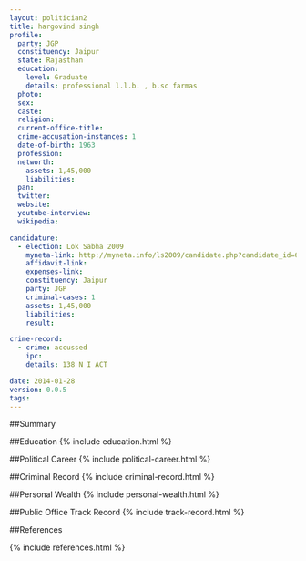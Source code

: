 ```yaml
---
layout: politician2
title: hargovind singh
profile: 
  party: JGP
  constituency: Jaipur
  state: Rajasthan
  education: 
    level: Graduate
    details: professional l.l.b. , b.sc farmas
  photo: 
  sex: 
  caste: 
  religion: 
  current-office-title: 
  crime-accusation-instances: 1
  date-of-birth: 1963
  profession: 
  networth: 
    assets: 1,45,000
    liabilities: 
  pan: 
  twitter: 
  website: 
  youtube-interview: 
  wikipedia: 

candidature: 
  - election: Lok Sabha 2009
    myneta-link: http://myneta.info/ls2009/candidate.php?candidate_id=6219
    affidavit-link: 
    expenses-link: 
    constituency: Jaipur 
    party: JGP
    criminal-cases: 1
    assets: 1,45,000
    liabilities: 
    result:  

crime-record: 
  - crime: accussed
    ipc: 
    details: 138 N I ACT 

date: 2014-01-28
version: 0.0.5
tags: 
---
```

##Summary


##Education
{% include education.html %}


##Political Career
{% include political-career.html %}


##Criminal Record
{% include criminal-record.html %}


##Personal Wealth
{% include personal-wealth.html %}


##Public Office Track Record
{% include track-record.html %}


##References


{% include references.html %}